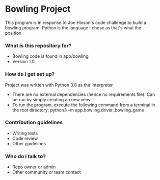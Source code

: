 # Bowling Project #

This program is in response to Joe Hixson's code challenge to build a bowling program. Python is the language I chose
as that's what the position. 

### What is this repository for? ###

* Bowling code is found in app/bowling
* Version 1.0

### How do I get set up? ###

Project was written with Python 3.8 as the interpreter

* There are no external dependencies (hence no requirements file). Can be run by simply creating an new venv
* To run the program, execute the following command from a terminal in the root directory:
    python3 -m app.bowling.driver_bowling_game

### Contribution guidelines ###

* Writing tests
* Code review
* Other guidelines

### Who do I talk to? ###

* Repo owner or admin
* Other community or team contact